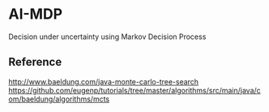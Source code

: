 # AI-MDP
Decision under uncertainty using Markov Decision Process

## Reference
http://www.baeldung.com/java-monte-carlo-tree-search
https://github.com/eugenp/tutorials/tree/master/algorithms/src/main/java/com/baeldung/algorithms/mcts
